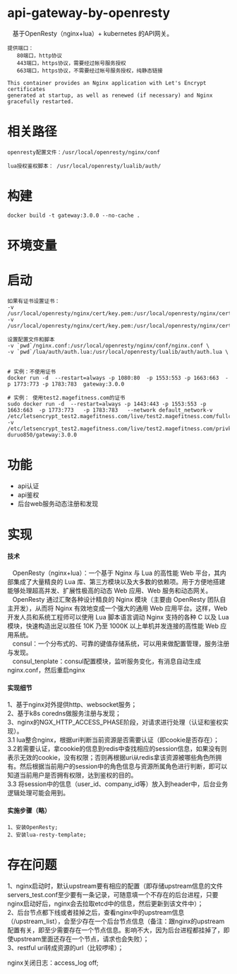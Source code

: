 # api-gateway-by-openresty
    
    基于OpenResty（nginx+lua）+ kubernetes 的API网关。
 
    
    提供端口：
       80端口，http协议
       443端口，https协议，需要经过帐号服务授权
       663端口，https协议，不需要经过帐号服务授权，纯静态链接
 
    This container provides an Nginx application with Let's Encrypt certificates 
    generated at startup, as well as renewed (if necessary) and Nginx gracefully restarted.
    


# 相关路径
    
    openresty配置文件：/usr/local/openresty/nginx/conf
    
    lua授权鉴权脚本： /usr/local/openresty/lualib/auth/
 
# 构建   
    
    docker build -t gateway:3.0.0 --no-cache .
    
# 环境变量

    
    
# 启动
      
    如果有证书设置证书：
    -v /usr/local/openresty/nginx/cert/key.pem:/usr/local/openresty/nginx/cert/key.pem
    -v /usr/local/openresty/nginx/cert/key.pem:/usr/local/openresty/nginx/cert/primary.pem
    
    设置配置文件和脚本
    -v `pwd`/nginx.conf:/usr/local/openresty/nginx/conf/nginx.conf \
    -v `pwd`/lua/auth/auth.lua:/usr/local/openresty/lualib/auth/auth.lua \
    
        
    # 实例：不使用证书
    docker run -d  --restart=always -p 1080:80  -p 1553:553 -p 1663:663  -p 1773:773 -p 1783:783  gateway:3.0.0
    
    # 实例： 使用test2.magefitness.com的证书
    sudo docker run -d  --restart=always -p 1443:443 -p 1553:553 -p 1663:663  -p 1773:773   -p 1783:783   --network default_network-v /etc/letsencrypt_test2.magefitness.com/live/test2.magefitness.com/fullchain.pem:/usr/local/openresty/nginx/cert/primary.pem -v /etc/letsencrypt_test2.magefitness.com/live/test2.magefitness.com/privkey.pem:/usr/local/openresty/nginx/cert/key.pem duruo850/gateway:3.0.0
 
# 功能
* api认证
* api鉴权
* 后台web服务动态注册和发现
# 实现
#### 技术
    OpenResty（nginx+lua）：一个基于 Nginx 与 Lua 的高性能 Web 平台，其内部集成了大量精良的 Lua 库、第三方模块以及大多数的依赖项。用于方便地搭建能够处理超高并发、扩展性极高的动态 Web 应用、Web 服务和动态网关。  
    OpenResty 通过汇聚各种设计精良的 Nginx 模块（主要由 OpenResty 团队自主开发），从而将 Nginx 有效地变成一个强大的通用 Web 应用平台。这样，Web 开发人员和系统工程师可以使用 Lua 脚本语言调动 Nginx 支持的各种 C 以及 Lua 模块，快速构造出足以胜任 10K 乃至 1000K 以上单机并发连接的高性能 Web 应用系统。  
    consul：一个分布式的、可靠的键值存储系统，可以用来做配置管理，服务注册与发现。  
    consul_tenplate：consul配置模块，监听服务变化，有消息自动生成nginx.conf，然后重启nginx
    
#### 实现细节
1、基于nginx对外提供http、websocket服务；  
2、基于k8s coredns做服务注册与发现；    
3、nginx的NGX_HTTP_ACCESS_PHASE阶段，对请求进行处理（认证和鉴权实现）。  
  3.1 lua整合nginx，根据uri判断当前资源是否需要认证（即cookie是否存在）；  
  3.2若需要认证，拿cookie的信息到redis中查找相应的session信息，如果没有则表示无效的cookie，没有权限；否则再根据uri从redis拿该资源被哪些角色所拥有。然后根据当前用户的session中的角色信息与资源所属角色进行判断，即可以知道当前用户是否拥有权限，达到鉴权的目的。  
  3.3 将session中的信息（user_id、company_id等）放入到header中，后台业务逻辑处理可能会用到。    
#### 实施步骤（略）
    1、安装OpenResty;  
    2、安装lua-resty-template; 
# 存在问题
  1、nginx启动时，默认upstream要有相应的配置（即存储upstream信息的文件servers_test.conf至少要有一条记录，可随意填一个不存在的后台进程，只要nginx启动好后，nginx会去拉取etcd中的信息，然后更新到该文件中）；  
  2、后台节点都下线或者挂掉之后，查看nginx中的upstream信息（/upstream_list），会至少存在一个后台节点信息（备注：跟nginx的upstream配置有关，即至少需要存在一个节点信息。影响不大，因为后台进程都挂掉了，即使upstream里面还存在一个节点，请求也会失败）；  
  3、restful uri转成资源的url（比较啰嗦）； 
  
  nginx关闭日志：access_log off; 

